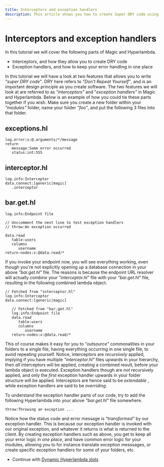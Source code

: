 ```yaml
---
title: Interceptors and exception handlers
description: This article shows you how to create Super DRY code using Hyperlambda, by leveraging interceptors and exception filters, allowing you to create your functionality without having to repeat your code.
---
```


# Interceptors and exception handlers

In this tutorial we will cover the following parts of Magic and Hyperlambda.

* Interceptors, and how they allow you to create DRY code
* Exception handlers, and how to keep your error handling in one place

In this tutorial we will have a look at two features that allows you to write _"super DRY code"_. DRY here
refers to _"Don't Repeat Yourself"_, and is an important design principle as you
create software. The two features we will look at are referred to as _"interceptors"_ and "_exception handlers"_
in Magic and Hyperlambda. Below is an example of how you could tie these parts together if you wish.
Make sure you create a new folder within your _"modules"_ folder, name your folder _"foo"_, and put the
following 3 files into that folder.

## exceptions.hl

```
log.error:x:@.arguments/*/message
return
   message:Some error occurred
   status:int:555
```

## interceptor.hl

```
log.info:Interceptor
data.connect:[generic|magic]
   .interceptor
```

## bar.get.hl

```
log.info:Endpoint file

// Unccomment the next line to test exception handlers
// throw:An exception occurred

data.read
   table:users
   columns
      username
return-nodes:x:@data.read/*
```

If you invoke your endpoint now, you will see everything working, even though you're not explicitly opening up a database
connection in your above _"bar.get.hl"_ file. The reasons is because the endpoint URL resolver will actually _combine_
your _"interceptor.hl"_ file with your _"bar.get.hl"_ file, resulting in the following combined lambda object.

```
// Fetched from "interceptor.hl"
log.info:Interceptor
data.connect:[generic|magic]

   // Fetched from "bar.get.hl"
   log.info:Endpoint file
   data.read
      table:users
      columns
         username
   return-nodes:x:@data.read/*
```

This of course makes it easy for you to _"outsource"_ commonalities in your folders to a single
file, having everything occurring in one single file, to avoid repeating yourself.
Notice, interceptors are _recursively_ applied, implying if you have multiple _"interceptor.hl"_
files upwards in your hierarchy, then _all_ interceptors will be applied, creating a combined result,
before your lambda object is executed. Exception handlers though are _not_ recursively applied, and
only the _first_ exception handler upwards in your folder structure will be applied. Interceptors
are hence said to be _extendable_ , while exception handlers are said to be _overriding_.

To understand the exception handler parts of our code, try to add the following Hyperlambda into
your above _"bar.get.hl"_ file somewhere.

```
throw:Throwing an exception ...
```

Notice how the status code and error message is _"transformed"_ by our exception handler. This is
because our exception handler is invoked with our original exception, and whatever it returns
is what is returned to the client. By creating exception handlers such as above, you get to keep
all your error logic in _one place_, and have common error logic for your modules, allowing
you to for instance translate exception messsages, or create specific exception handlers for
some of your folders, etc.

* Continue with [Dynamic Hyperlambda slots](/tutorials/dynamic-slots/)
